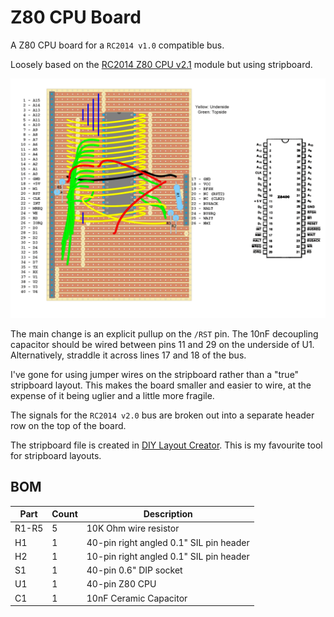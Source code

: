 # Z80 CPU Board

A Z80 CPU board for a `RC2014 v1.0` compatible bus.

Loosely based on the [RC2014 Z80 CPU v2.1](https://rc2014.co.uk/modules/z80-cpu-v2-1/) module but using stripboard.

![Board image](./z80-board.png)

The main change is an explicit pullup on the `/RST` pin. The 10nF decoupling capacitor should be wired between pins 11 and 29 on the underside of U1. Alternatively, straddle it across lines 17 and 18 of the bus.

I've gone for using jumper wires on the stripboard rather than a "true" stripboard layout. This makes the board smaller and easier to wire, at the expense of it being uglier and a little more fragile.

The signals for the `RC2014 v2.0` bus are broken out into a separate header row on the top of the board.

The stripboard file is created in [DIY Layout Creator](https://bancika.github.io/diy-layout-creator/). This is my favourite tool for stripboard layouts.

## BOM

Part | Count | Description
--- | --- | ---
R1-R5 | 5 | 10K Ohm wire resistor
H1 | 1 | 40-pin right angled 0.1" SIL pin header
H2 | 1 | 10-pin right angled 0.1" SIL pin header
S1 | 1 | 40-pin 0.6" DIP socket
U1 | 1 | 40-pin Z80 CPU
C1 | 1 | 10nF Ceramic Capacitor

